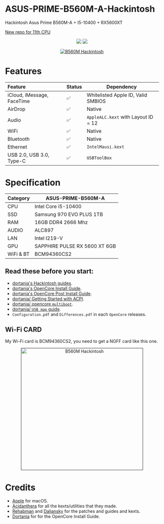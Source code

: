 # ASUS-PRIME-B560M-A-Hackintosh
Hackintosh Asus Prime B560M-A + I5-10400 + RX5600XT

[New repo for 11th CPU](https://github.com/baontq23/Intel-11th-ASUS-PRIME-B560M-Hackintosh)

<p align="center">
    <a href="https://www.apple.com/macos/monterey/">
        <img src="https://img.shields.io/badge/Monterey-12.6-purple"></a>
    <a href="https://github.com/acidanthera/OpenCorePkg">
        <img src="https://img.shields.io/badge/OpenCore-0.8.8-blue"/></a>
</p>

<p align="center">
    <a href="">
        <img src="https://i.imgur.com/dbjjcw8.png" alt="B560M Hackintosh"> </a>
</p>

# Features

| Feature                              | Status | Dependency          |
| :----------------------------------- | ------ | ------------------- |
| iCloud, iMessage, FaceTime           | ✅   | Whitelisted Apple ID, Valid SMBIOS  |
| AirDrop                              | ✅   | Native  |
| Audio                                  | ✅   | `AppleALC.kext` with Layout ID = 12   |
| WiFi                                 | ✅   | Native  |
| Bluetooth                            | ✅   | Native  |
| Ethernet                             | ✅   | `IntelMausi.kext`  |
| USB 2.0, USB 3.0, Type-C                   | ✅   | `USBToolBox`    |


# Specification

| Category  | ASUS-PRIME-B560M-A       |
| --------- | ------------------------ |
| CPU       | Intel Core i5-10400      |
| SSD       | Samsung 970 EVO PLUS 1TB    |
| RAM       | 16GB DDR4 2666 Mhz       |
| AUDIO     | ALC897      |
| LAN       | Intel I219-V      |
| GPU       | SAPPHIRE PULSE RX 5600 XT 6GB |
| WiFi & BT | BCM94360CS2   |

## Read these before you start:

- [dortania's Hackintosh guides](https://github.com/dortania).
- [dortania's OpenCore Install Guide](https://dortania.github.io/OpenCore-Install-Guide/).
- [dortania's OpenCore Post Install Guide](https://dortania.github.io/OpenCore-Post-Install/).
- [dortania/ Getting Started with ACPI](https://dortania.github.io/Getting-Started-With-ACPI/).
- [dortania/ opencore `multiboot`](https://github.com/dortania/OpenCore-Multiboot).
- [dortania/ `USB map` guide](https://dortania.github.io/OpenCore-Post-Install/usb/).
- `Configuration.pdf` and `Differences.pdf` in each `OpenCore` releases.

## Wi-Fi CARD
My Wi-Fi card is BCM94360CS2, you need to get a NGFF card like this one.

<p align="center">
    <a href="">
        <img src="https://i.imgur.com/qnRNLmP.jpg" alt="B560M Hackintosh" width="400"> </a>
</p>

# Credits

- [Apple](https://www.apple.com) for macOS.
- [Acidanthera](https://github.com/acidanthera) for all the kexts/utilities that they made.
- [Rehabman](https://github.com/RehabMan) and [Daliansky](https://github.com/daliansky) for the patches and guides and kexts.
- [Dortania](https://github.com/dortania) for for the OpenCore Install Guide.
